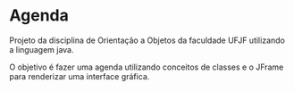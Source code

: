 # Agenda

Projeto da disciplina de Orientação a Objetos da faculdade UFJF utilizando a linguagem java.

O objetivo é fazer uma agenda utilizando conceitos de classes e o JFrame para renderizar uma interface gráfica.
